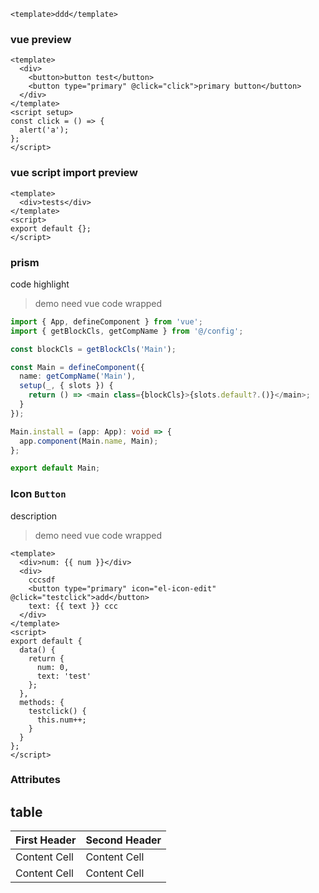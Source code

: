 ```vue
<template>ddd</template>
```

### vue preview

```vue
<template>
  <div>
    <button>button test</button>
    <button type="primary" @click="click">primary button</button>
  </div>
</template>
<script setup>
const click = () => {
  alert('a');
};
</script>
```

### vue script import preview

```vue
<template>
  <div>tests</div>
</template>
<script>
export default {};
</script>
```

### prism

code highlight

> demo need vue code wrapped

```typescript
import { App, defineComponent } from 'vue';
import { getBlockCls, getCompName } from '@/config';

const blockCls = getBlockCls('Main');

const Main = defineComponent({
  name: getCompName('Main'),
  setup(_, { slots }) {
    return () => <main class={blockCls}>{slots.default?.()}</main>;
  }
});

Main.install = (app: App): void => {
  app.component(Main.name, Main);
};

export default Main;
```

### Icon `Button`

description

> demo need vue code wrapped

```vue
<template>
  <div>num: {{ num }}</div>
  <div>
    cccsdf
    <button type="primary" icon="el-icon-edit" @click="testclick">add</button>
    text: {{ text }} ccc
  </div>
</template>
<script>
export default {
  data() {
    return {
      num: 0,
      text: 'test'
    };
  },
  methods: {
    testclick() {
      this.num++;
    }
  }
};
</script>
```

### Attributes

## table

| First Header | Second Header |
| ------------ | ------------- |
| Content Cell | Content Cell  |
| Content Cell | Content Cell  |
